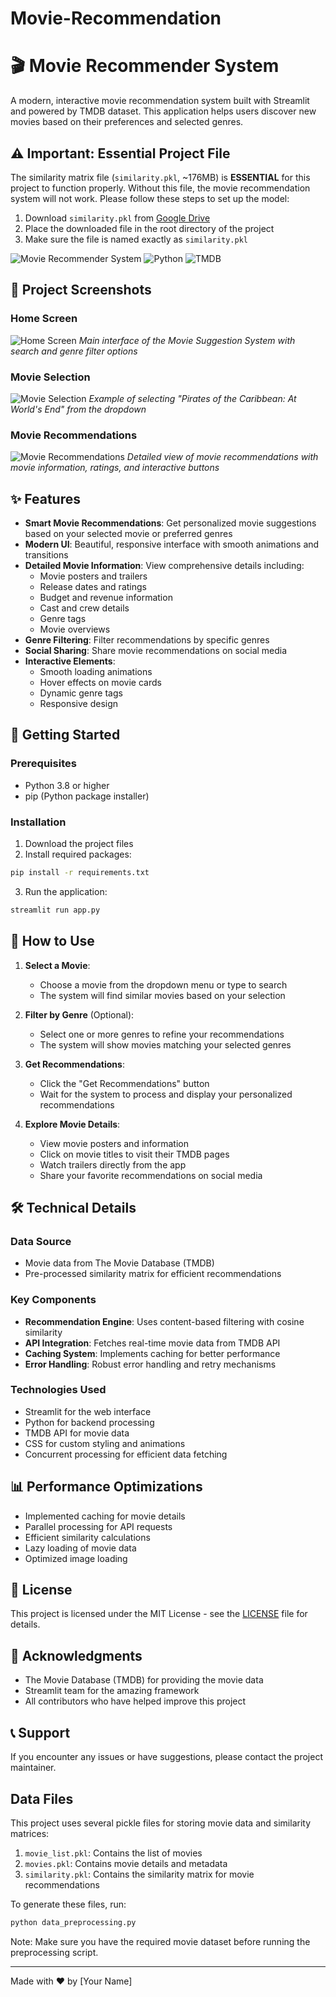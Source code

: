 # Movie-Recommendation

# 🎬 Movie Recommender System

A modern, interactive movie recommendation system built with Streamlit and powered by TMDB dataset. This application helps users discover new movies based on their preferences and selected genres.

## ⚠️ Important: Essential Project File
The similarity matrix file (`similarity.pkl`, ~176MB) is **ESSENTIAL** for this project to function properly. Without this file, the movie recommendation system will not work. Please follow these steps to set up the model:

1. Download `similarity.pkl` from [Google Drive](https://drive.google.com/file/d/1x5BKOKwmlP1Ysh10vl8oIHXqx0msO8p4/view?usp=drive_link)
2. Place the downloaded file in the root directory of the project
3. Make sure the file is named exactly as `similarity.pkl`

![Movie Recommender System](https://img.shields.io/badge/Streamlit-FF4B4B?style=for-the-badge&logo=Streamlit&logoColor=white)
![Python](https://img.shields.io/badge/Python-3.8%2B-blue?style=for-the-badge&logo=python)
![TMDB](https://img.shields.io/badge/TMDB-01D277?style=for-the-badge&logo=themoviedatabase&logoColor=white)

## 📸 Project Screenshots

### Home Screen
![Home Screen](screenshots/home.png)
*Main interface of the Movie Suggestion System with search and genre filter options*

### Movie Selection
![Movie Selection](screenshots/movie_selection.png)
*Example of selecting "Pirates of the Caribbean: At World's End" from the dropdown*

### Movie Recommendations
![Movie Recommendations](screenshots/recommendations.png)
*Detailed view of movie recommendations with movie information, ratings, and interactive buttons*

## ✨ Features

- **Smart Movie Recommendations**: Get personalized movie suggestions based on your selected movie or preferred genres
- **Modern UI**: Beautiful, responsive interface with smooth animations and transitions
- **Detailed Movie Information**: View comprehensive details including:
  - Movie posters and trailers
  - Release dates and ratings
  - Budget and revenue information
  - Cast and crew details
  - Genre tags
  - Movie overviews
- **Genre Filtering**: Filter recommendations by specific genres
- **Social Sharing**: Share movie recommendations on social media
- **Interactive Elements**: 
  - Smooth loading animations
  - Hover effects on movie cards
  - Dynamic genre tags
  - Responsive design

## 🚀 Getting Started

### Prerequisites

- Python 3.8 or higher
- pip (Python package installer)

### Installation

1. Download the project files
2. Install required packages:
```bash
pip install -r requirements.txt
```

3. Run the application:
```bash
streamlit run app.py
```

## 🎥 How to Use

1. **Select a Movie**:
   - Choose a movie from the dropdown menu or type to search
   - The system will find similar movies based on your selection

2. **Filter by Genre** (Optional):
   - Select one or more genres to refine your recommendations
   - The system will show movies matching your selected genres

3. **Get Recommendations**:
   - Click the "Get Recommendations" button
   - Wait for the system to process and display your personalized recommendations

4. **Explore Movie Details**:
   - View movie posters and information
   - Click on movie titles to visit their TMDB pages
   - Watch trailers directly from the app
   - Share your favorite recommendations on social media

## 🛠️ Technical Details

### Data Source
- Movie data from The Movie Database (TMDB)
- Pre-processed similarity matrix for efficient recommendations

### Key Components
- **Recommendation Engine**: Uses content-based filtering with cosine similarity
- **API Integration**: Fetches real-time movie data from TMDB API
- **Caching System**: Implements caching for better performance
- **Error Handling**: Robust error handling and retry mechanisms

### Technologies Used
- Streamlit for the web interface
- Python for backend processing
- TMDB API for movie data
- CSS for custom styling and animations
- Concurrent processing for efficient data fetching

## 📊 Performance Optimizations

- Implemented caching for movie details
- Parallel processing for API requests
- Efficient similarity calculations
- Lazy loading of movie data
- Optimized image loading

## 📝 License

This project is licensed under the MIT License - see the [LICENSE](LICENSE) file for details.

## 🙏 Acknowledgments

- The Movie Database (TMDB) for providing the movie data
- Streamlit team for the amazing framework
- All contributors who have helped improve this project

## 📞 Support

If you encounter any issues or have suggestions, please contact the project maintainer.

## Data Files
This project uses several pickle files for storing movie data and similarity matrices:

1. `movie_list.pkl`: Contains the list of movies
2. `movies.pkl`: Contains movie details and metadata
3. `similarity.pkl`: Contains the similarity matrix for movie recommendations

To generate these files, run:
```python
python data_preprocessing.py
```

Note: Make sure you have the required movie dataset before running the preprocessing script.

---

Made with ❤️ by [Your Name]
